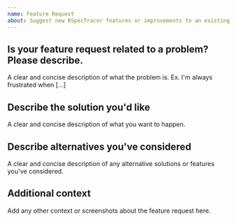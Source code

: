 ```yaml
---
name: Feature Request
about: Suggest new RSpecTracer features or improvements to an existing features.
---
```


## Is your feature request related to a problem? Please describe.

A clear and concise description of what the problem is. 
Ex. I'm always frustrated when [...]

## Describe the solution you'd like

A clear and concise description of what you want to happen.

## Describe alternatives you've considered

A clear and concise description of any alternative solutions or 
features you've considered.

## Additional context

Add any other context or screenshots about the feature request here.
